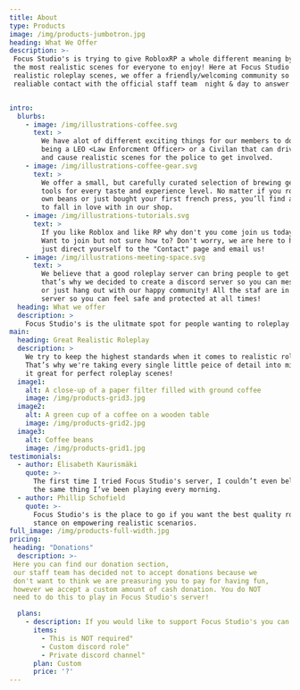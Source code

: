 ```yaml
---
title: About
type: Products
image: /img/products-jumbotron.jpg
heading: What We Offer
description: >-
 Focus Studio's is trying to give RobloxRP a whole different meaning by including
 the most realistic scenes for everyone to enjoy! Here at Focus Studio's we don't just offer
 realistic roleplay scenes, we offer a friendly/welcoming community so you can  feel safe and secure while with us! We also offer
 realiable contact with the official staff team  night & day to answer all of your questions/concerns!


intro:
  blurbs:
    - image: /img/illustrations-coffee.svg
      text: >
        We have alot of different exciting things for our members to do such as
        being a LEO <Law Enforcment Officer> or a Civilan that can drive around
        and cause realistic scenes for the police to get involved.
    - image: /img/illustrations-coffee-gear.svg
      text: >
        We offer a small, but carefully curated selection of brewing gear and
        tools for every taste and experience level. No matter if you roast your
        own beans or just bought your first french press, you’ll find a gadget
        to fall in love with in our shop.
    - image: /img/illustrations-tutorials.svg
      text: >
        If you like Roblox and like RP why don't you come join us today!
        Want to join but not sure how to? Don't worry, we are here to help
        just direct yourself to the "Contact" page and email us!
    - image: /img/illustrations-meeting-space.svg
      text: >
        We believe that a good roleplay server can bring people to get new friends and
        that’s why we decided to create a discord server so you can message new people
        or just hang out with our happy community! All the staf are in the discord
        server so you can feel safe and protected at all times!
  heading: What we offer
  description: >
    Focus Studio's is the ulitmate spot for people wanting to roleplay while having fun, so why don't you come join us today!
main:
  heading: Great Realistic Roleplay
  description: >
    We try to keep the highest standards when it comes to realistic roleplay.
    That’s why we're taking every single little peice of detail into mind and making
    it great for perfect roleplay scenes!
  image1:
    alt: A close-up of a paper filter filled with ground coffee
    image: /img/products-grid3.jpg
  image2:
    alt: A green cup of a coffee on a wooden table
    image: /img/products-grid2.jpg
  image3:
    alt: Coffee beans
    image: /img/products-grid1.jpg
testimonials:
  - author: Elisabeth Kaurismäki
    quote: >-
      The first time I tried Focus Studio's server, I couldn’t even believe that was
      the same thing I’ve been playing every morning.
  - author: Phillip Schofield
    quote: >-
      Focus Studio's is the place to go if you want the best quality roleplay. I love their
      stance on empowering realistic scenarios.
full_image: /img/products-full-width.jpg
pricing:
 heading: "Donations"
  description: >-
 Here you can find our donation section,
 our staff team has decided not to accept donations because we
 don't want to think we are preasuring you to pay for having fun,
 however we accept a custom amount of cash donation. You do NOT 
 need to do this to play in Focus Studio's server!

  plans:
    - description: If you would like to support Focus Studio's you can choose to donation a custom amount of money. 100% of donations go to Focus Studio's INC.
      items:
        - This is NOT required"
        - Custom discord role"
        - Private discord channel"
      plan: Custom
      price: '?'
---
```


